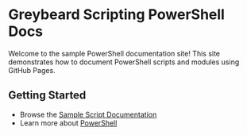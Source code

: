 # Greybeard Scripting PowerShell Docs

Welcome to the sample PowerShell documentation site! This site demonstrates how to document PowerShell scripts and modules using GitHub Pages.

## Getting Started

- Browse the [Sample Script Documentation](sample-script.md)
- Learn more about [PowerShell](https://docs.microsoft.com/powershell/)
